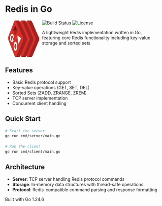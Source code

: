 # Redis in Go

<img src="assets/redis-go-logo.png" alt="Redis-Go Logo" width="120" align="left"/>

![Build Status](https://img.shields.io/badge/build-passing-brightgreen)
![License](https://img.shields.io/badge/license-Apache%202.0-blue)

A lightweight Redis implementation written in Go, featuring core Redis functionality including key-value storage and sorted sets.

<br clear="left"/>

## Features

- Basic Redis protocol support
- Key-value operations (GET, SET, DEL)
- Sorted Sets (ZADD, ZRANGE, ZREM)
- TCP server implementation
- Concurrent client handling

## Quick Start

```bash
# Start the server
go run cmd/server/main.go

# Run the client
go run cmd/client/main.go
```

## Architecture

- **Server**: TCP server handling Redis protocol commands
- **Storage**: In-memory data structures with thread-safe operations
- **Protocol**: Redis-compatible command parsing and response formatting

Built with Go 1.24.6
